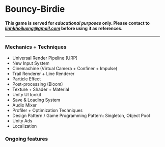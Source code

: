 # Bouncy-Birdie

#### This game is served for ***educational purposes*** only. Please contact to *linhkhoiluong@gmail.com* before using it as references.
---
### Mechanics + Techniques

- Universal Render Pipeline (URP)
- New Input System
- Cinemachine (Virtual Camera + Confiner + Impulse)
- Trail Renderer + Line Renderer
- Particle Effect
- Post-processing (Bloom)
- Texture + Shader + Material
- Unity UI tookit
- Save & Loading System
- Audio Mixer
- Profiler + Optimization Techniques
- Design Pattern / Game Programming Pattern: Singleton, Object Pool
- Unity Ads
- Localization

### Ongoing features

